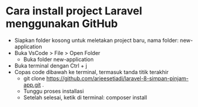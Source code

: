 # Cara install project Laravel menggunakan GitHub

- Siapkan folder kosong untuk meletakan project baru, nama folder: new-application
- Buka VsCode > File > Open Folder
  - Buka folder new-application
- Buka terminal dengan Ctrl + j
- Copas code dibawah ke terminal, termasuk tanda titik terakhir
  - git clone https://github.com/arieesetiadi/laravel-8-simpan-pinjam-app.git .
  - Tunggu proses installasi
  - Setelah selesai, ketik di terminal: composer install